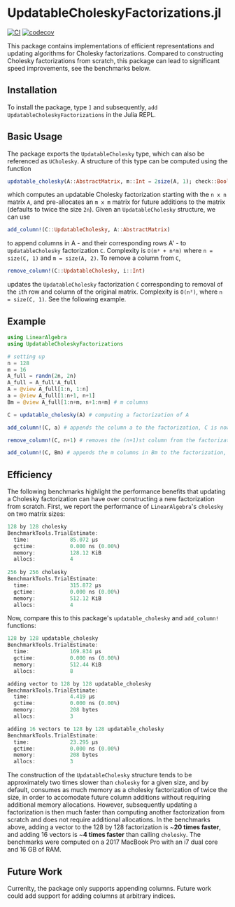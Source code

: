 # UpdatableCholeskyFactorizations.jl
[![CI](https://github.com/SebastianAment/UpdatableCholeskyFactorizations.jl/actions/workflows/CI.yml/badge.svg)](https://github.com/SebastianAment/UpdatableCholeskyFactorizations.jl/actions/workflows/CI.yml)
[![codecov](https://codecov.io/gh/SebastianAment/UpdatableCholeskyFactorizations.jl/branch/main/graph/badge.svg?token=8L49I28I73)](https://codecov.io/gh/SebastianAment/UpdatableCholeskyFactorizations.jl)

This package contains implementations of efficient representations and updating algorithms for Cholesky factorizations.
Compared to constructing Cholesky factorizations from scratch, this package can lead to significant speed improvements, see the benchmarks below.

## Installation
To install the package, type `]` and subsequently, `add UpdatableCholeskyFactorizations` in the Julia REPL.

## Basic Usage
The package exports the `UpdatableCholesky` type, which can also be referenced as `UCholesky`. 
A structure of this type can be computed using the function
```julia
updatable_cholesky(A::AbstractMatrix, m::Int = 2size(A, 1); check::Bool = true),
```
which computes an updatable Cholesky factorization starting with the `n x n` matrix `A`,
and pre-allocates an `m x m` matrix for future additions to the matrix (defaults to twice the size `2n`).
Given an `UpdatableCholesky` structure,
we can use
```julia
add_column!(C::UpdatableCholesky, A::AbstractMatrix)
```
to append columns in A - and their corresponding rows A' - to `UpdatableCholesky` factorization `C`. Complexity is `O(m³ + n²m)` where `n = size(C, 1)` and `m = size(A, 2)`.
To remove a column from `C`,
```julia
remove_column!(C::UpdatableCholesky, i::Int)
```
updates the `UpdatableCholesky` factorization `C` corresponding to removal of the
`i`th row and column of the original matrix. Complexity is `O(n²)`, where `n = size(C, 1)`.
See the following example.

## Example
```julia
using LinearAlgebra
using UpdatableCholeskyFactorizations

# setting up 
n = 128
m = 16
A_full = randn(2n, 2n)
A_full = A_full'A_full
A = @view A_full[1:n, 1:n]
a = @view A_full[1:n+1, n+1]
Bm = @view A_full[1:n+m, n+1:n+m] # m columns

C = updatable_cholesky(A) # computing a factorization of A

add_column!(C, a) # appends the column a to the factorization, C is now a factorization of A_full[1:n+1, 1:n+1]

remove_column!(C, n+1) # removes the (n+1)st column from the factorization, C is now a factorization of A_full[1:n, 1:n]

add_column!(C, Bm) # appends the m columns in Bm to the factorization, C is now a factorization of A_full[1:n+m, 1:n+m]

```

## Efficiency

The following benchmarks highlight the performance benefits that updating a Cholesky factorization can have over constructing a new factorization from scratch.
First, we report the performance of `LinearAlgebra`'s `cholesky` on two matrix sizes:
```julia
128 by 128 cholesky
BenchmarkTools.TrialEstimate: 
  time:             85.072 μs
  gctime:           0.000 ns (0.00%)
  memory:           128.12 KiB
  allocs:           4
  
256 by 256 cholesky
BenchmarkTools.TrialEstimate: 
  time:             315.872 μs
  gctime:           0.000 ns (0.00%)
  memory:           512.12 KiB
  allocs:           4
```
Now, compare this to this package's `updatable_cholesky` and `add_column!` functions:
```julia
128 by 128 updatable_cholesky
BenchmarkTools.TrialEstimate: 
  time:             169.834 μs
  gctime:           0.000 ns (0.00%)
  memory:           512.44 KiB
  allocs:           8

adding vector to 128 by 128 updatable_cholesky
BenchmarkTools.TrialEstimate: 
  time:             4.419 μs
  gctime:           0.000 ns (0.00%)
  memory:           208 bytes
  allocs:           3

adding 16 vectors to 128 by 128 updatable_cholesky
BenchmarkTools.TrialEstimate: 
  time:             23.295 μs
  gctime:           0.000 ns (0.00%)
  memory:           208 bytes
  allocs:           3
```
The construction of the `UpdatableCholesky` structure tends to be approximately two times slower than `cholesky` for a given size,
and by default, consumes as much memory as a cholesky factorization of twice the size, in order to accomodate future column additions without requiring additional memory allocations.
However, subsequently updating a factorization is then much faster than computing another factorization from scratch and does not require additional allocations.
In the benchmarks above, adding a vector to the 128 by 128 factorization is ~**20 times faster**,
and adding 16 vectors is ~**4 times faster** than calling `cholesky`.
The benchmarks were computed on a 2017 MacBook Pro with an i7 dual core and 16 GB of RAM.

## Future Work
Currenlty, the package only supports appending columns. Future work could add support for adding columns at arbitrary indices.


